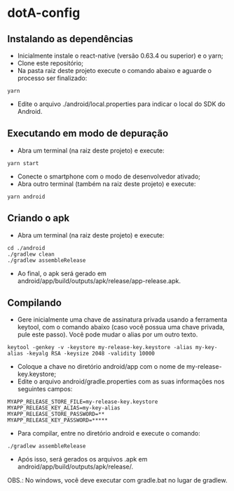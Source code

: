 # dotA-config

## Instalando as dependências
- Inicialmente instale o react-native (versão 0.63.4 ou superior) e o yarn;
- Clone este repositório;
- Na pasta raiz deste projeto execute o comando abaixo e aguarde o processo ser finalizado:
```
yarn
```
- Edite o arquivo ./android/local.properties para indicar o local do SDK do Android.

## Executando em modo de depuração
- Abra um terminal (na raiz deste projeto) e execute:
```
yarn start
```
- Conecte o smartphone com o modo de desenvolvedor ativado;
- Abra outro terminal (também na raiz deste projeto) e execute:
```
yarn android
```

## Criando o apk
- Abra um terminal (na raiz deste projeto) e execute:
```
cd ./android
./gradlew clean
./gradlew assembleRelease
```
- Ao final, o apk será gerado em android/app/build/outputs/apk/release/app-release.apk.

## Compilando
- Gere inicialmente uma chave de assinatura privada usando a ferramenta keytool, com o comando abaixo (caso você possua uma chave privada, pule este passo). Você pode mudar o alias por um outro texto.
```
keytool -genkey -v -keystore my-release-key.keystore -alias my-key-alias -keyalg RSA -keysize 2048 -validity 10000
```
- Coloque a chave no diretório android/app com o nome de my-release-key.keystore;
- Edite o arquivo android/gradle.properties com as suas informações nos seguintes campos:
```
MYAPP_RELEASE_STORE_FILE=my-release-key.keystore
MYAPP_RELEASE_KEY_ALIAS=my-key-alias
MYAPP_RELEASE_STORE_PASSWORD=**
MYAPP_RELEASE_KEY_PASSWORD=*****
```
- Para compilar, entre no diretório android e execute o comando:
```
./gradlew assembleRelease
```
- Após isso, será gerados os arquivos .apk em android/app/build/outputs/apk/release/.

OBS.: No windows, você deve executar com gradle.bat no lugar de gradlew.
